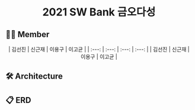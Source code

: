 

# <div align="center"> 2021 SW Bank 금오다성 </center>

 </div>

## 🧑‍💻 Member
<div align="center">
| 김선진 | 신근재 | 이용구 | 이고균 |
| :---: | :---: | :---: | :---: |
| 김선진 | 신근재 | 이용구 | 이고균 |
 


</div>

## 🛠 Architecture


## 📋 ERD


<br>
